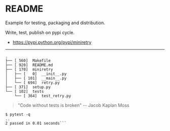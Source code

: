 README
======

Example for testing, packaging and distribution.

Write, test, publish on pypi cycle.

* https://pypi.python.org/pypi/miniretry

----

```shell
.
├── [ 560]  Makefile
├── [ 920]  README.md
├── [ 170]  miniretry
│   ├── [   0]  __init__.py
│   ├── [ 101]  __main__.py
│   └── [ 694]  retry.py
├── [ 371]  setup.py
└── [ 102]  tests
    └── [ 364]  test_retry.py
```

> "Code without tests is broken" -- Jacob Kaplan Moss

```shell
$ pytest -q
..
2 passed in 0.01 seconds```
```